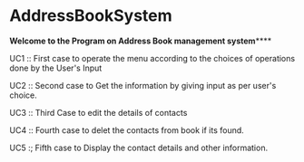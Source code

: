 # AddressBookSystem

****Welcome to the Program on Address Book management system********

UC1 :: First case to operate the menu according to the choices of operations done by the User's Input

UC2 :: Second case to Get the information by giving input as per user's choice.

UC3 :: Third Case to edit the details of contacts

UC4 :: Fourth case to delet the contacts from book if its found.

UC5 :; Fifth case to Display the contact details and other information.


